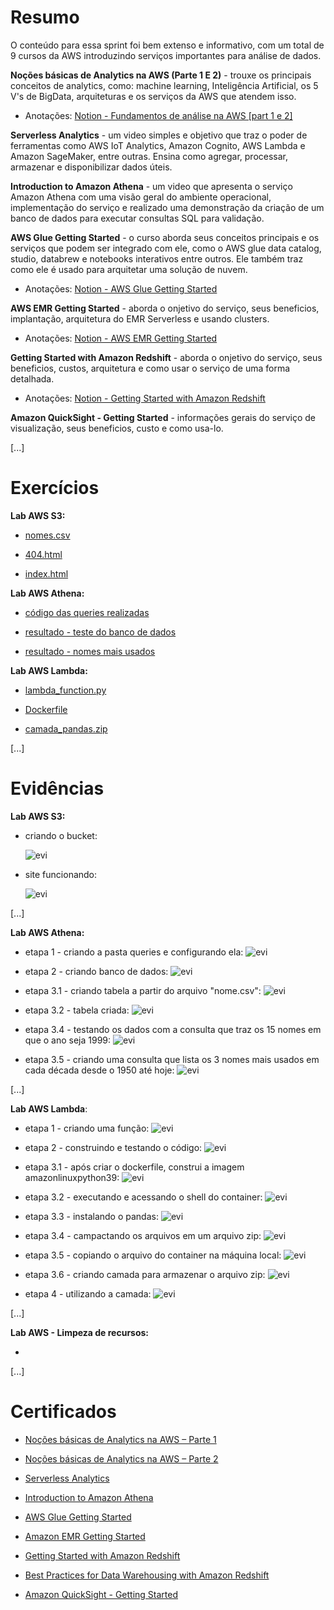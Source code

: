 
# Resumo

O conteúdo para essa sprint foi bem extenso e informativo, com um total de 9 cursos da AWS introduzindo serviços importantes para análise de dados.

**Noções básicas de Analytics na AWS (Parte 1 E 2)** - trouxe os principais conceitos de analytics, como: machine learning, Inteligência Artificial, os 5 V's de BigData, arquiteturas e os serviços da AWS que atendem isso.
- Anotações: [Notion - Fundamentos de análise na AWS [part 1 e 2]](https://www.notion.so/Fundamentos-de-an-lise-na-AWS-part-1-e-2-1689bf04327c806a966eefc44b0dfbd7?pvs=4)


**Serverless Analytics** - um video simples e objetivo que traz o poder de ferramentas como AWS IoT Analytics, Amazon Cognito, AWS Lambda e Amazon SageMaker, entre outras. Ensina como agregar, processar, armazenar e disponibilizar dados úteis.


**Introduction to Amazon Athena** - um video que apresenta o serviço Amazon Athena com uma visão geral do ambiente operacional, implementação do serviço e realizado uma demonstração da criação de um banco de dados para executar consultas SQL para validação.


**AWS Glue Getting Started** - o curso aborda seus conceitos principais e os serviços que podem ser integrado com ele, como o AWS glue data catalog, studio, databrew e notebooks interativos entre outros. Ele também traz como ele é usado para arquitetar uma solução de nuvem.
- Anotações: [Notion - AWS Glue Getting Started](https://www.notion.so/AWS-Glue-Getting-Started-16c9bf04327c80088115df41276eef4a?pvs=4)


**AWS EMR Getting Started** - aborda o onjetivo do serviço, seus beneficios, implantação, arquitetura do EMR Serverless e usando clusters.
- Anotações: [Notion - AWS EMR Getting Started](https://www.notion.so/Amazon-EMR-Getting-Started-16c9bf04327c80d1978ce4bfe1736b7a?pvs=4)


**Getting Started with Amazon Redshift** - aborda o onjetivo do serviço, seus beneficios, custos, arquitetura e como usar o serviço de uma forma detalhada.
- Anotações: [Notion - Getting Started with Amazon Redshift](https://www.notion.so/RedShift-16c9bf04327c800996dce79f5c9fee2a?pvs=4)

**Amazon QuickSight - Getting Started** - informações gerais do serviço de visualização, seus beneficios, custo e como usa-lo.


[...]

# Exercícios

**Lab AWS S3:**
-   [nomes.csv](../Sprint%206/Exercicios/lab-s3/nomes.csv)

-   [404.html](../Sprint%206/Exercicios/lab-s3/404.html)

-   [index.html](../Sprint%206/Exercicios/lab-s3/index.html)


**Lab AWS Athena:**
-    [código das queries realizadas](../Sprint%206/Exercicios/lab-athena/consultas.txt)

-   [resultado - teste do banco de dados](../Sprint%206/Exercicios/lab-athena/query_teste_meubanco.csv)

-   [resultado - nomes mais usados](../Sprint%206/Exercicios/lab-athena/resultado_nomes_mais_usados.csv)


**Lab AWS Lambda:**
-    [lambda_function.py](../Sprint%206/Exercicios/lab-lambda/lambda_function.py)

-   [Dockerfile](../Sprint%206/Exercicios/lab-lambda/Dockerfile)

-   [camada_pandas.zip](../Sprint%206/Exercicios/lab-lambda/minha-camada-pandas.zip)


[...]

# Evidências

**Lab AWS S3:**
 
- criando o bucket:

    ![evi](../Sprint%205/Exercicios/Evidencias/bucket-criado.png)



- site funcionando:

    ![evi](../Sprint%205/Exercicios/Evidencias/site-funcionando.png)


[...]


**Lab AWS Athena:** 

-   etapa 1 - criando a pasta queries e configurando ela:
    ![evi](../Sprint%206/Exercicios/evidencias/athena1.1-pasta-queries.png)


-   etapa 2 - criando banco de dados:
    ![evi](../Sprint%206/Exercicios/evidencias/athena2.1-bancoDados-criando.png)


-   etapa 3.1 - criando tabela a partir do arquivo "nome.csv":
    ![evi](../Sprint%206/Exercicios/evidencias/athena3.1-tabela-criando.png)


-   etapa 3.2 - tabela criada:
    ![evi](../Sprint%206/Exercicios/evidencias/athena3.2-tabela-resultado.png)

-   etapa 3.4 - testando os dados com a consulta que traz os 15 nomes em que o ano seja 1999:
    ![evi](../Sprint%206/Exercicios/evidencias/athena3.4-teste-dados.png)

-   etapa 3.5 - criando uma consulta que lista os 3 nomes mais usados em cada década desde o 1950 até hoje:
    ![evi](../Sprint%206/Exercicios/evidencias/athtena3.5-consulta-nomes.png)


[...]

**Lab AWS Lambda**:

-   etapa 1 - criando uma função:
    ![evi](../Sprint%206/Exercicios/evidencias/lambda1-criando-funcao.png)


-   etapa 2 - construindo e testando o código: 
    ![evi](../Sprint%206/Exercicios/evidencias/lambda2-criando-testando-cod.png)


-   etapa 3.1 - após criar o dockerfile, construi a imagem amazonlinuxpython39:
    ![evi](../Sprint%206/Exercicios/evidencias/lambda3.1-criando-imagem.png)


-   etapa 3.2 - executando e acessando o shell do container: 
    ![evi](../Sprint%206/Exercicios/evidencias/lambda3.2-executando-container.png)


-   etapa 3.3 - instalando o pandas:
    ![evi](../Sprint%206/Exercicios/evidencias/lambda3.3-install-pandas.png)


-   etapa 3.4 - campactando os arquivos em um arquivo zip:
    ![evi](../Sprint%206/Exercicios/evidencias/lambda3.4-compactando-arq.png)


-   etapa 3.5 - copiando o arquivo do container na máquina local:
    ![evi](../Sprint%206/Exercicios/evidencias/lambda3.5-copiando-arq.png)


-   etapa 3.6 - criando camada para armazenar o arquivo zip:
    ![evi](../Sprint%206/Exercicios/evidencias/lambda3.6-criando-camada.png)


-   etapa 4 - utilizando a camada:
    ![evi](../Sprint%206/Exercicios/evidencias/lambda4-utilizando-camada.png)


[...]


**Lab AWS - Limpeza de recursos:**

-
    ![]()



[...]

# Certificados

- [Noções básicas de Analytics na AWS – Parte 1](../Sprint%206/Certificados/certf-fundamentos-analytics-part1.pdf)

- [Noções básicas de Analytics na AWS – Parte 2](../Sprint%206/Certificados/certf-fundamentos-analytics-part2.pdf)

- [Serverless Analytics](../Sprint%206/Certificados/certf-serverless-analytics.pdf)

- [Introduction to Amazon Athena ](../Sprint%206/Certificados/certf-amazon-athena.pdf)

- [AWS Glue Getting Started](../Sprint%206/Certificados/certf-amazon-glue.pdf)

- [Amazon EMR Getting Started](../Sprint%206/Certificados/certf-amazon-emr.pdf)

- [Getting Started with Amazon Redshift](../Sprint%206/Certificados/certf-amazon-redshift.pdf)

- [Best Practices for Data Warehousing with Amazon
Redshift](../Sprint%206/Certificados/certf-warehousing-redshift.pdf)

- [Amazon QuickSight - Getting Started](../Sprint%206/Certificados/certf-amazon-quicksight.pdf)


